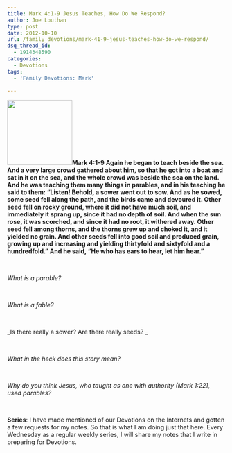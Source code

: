 ```yaml
---
title: Mark 4:1-9 Jesus Teaches, How Do We Respond?
author: Joe Louthan
type: post
date: 2012-10-10
url: /family_devotions/mark-41-9-jesus-teaches-how-do-we-respond/
dsq_thread_id:
  - 1914348590
categories:
  - Devotions
tags:
  - 'Family Devotions: Mark'

---
```

**[<img class="alignright size-thumbnail wp-image-742" title="sowing_seeds" alt="" src="https://i0.wp.com/theologic.us/wp-content/uploads/2012/09/sowing_seeds.jpg?resize=150%2C150" width="150" height="150" srcset="https://i0.wp.com/theologic.us/wp-content/uploads/2012/09/sowing_seeds.jpg?resize=150%2C150 150w, https://i0.wp.com/theologic.us/wp-content/uploads/2012/09/sowing_seeds.jpg?zoom=2&resize=150%2C150 300w" sizes="(max-width: 150px) 100vw, 150px" data-recalc-dims="1" />][1]Mark 4:1-9 Again he began to teach beside the sea. And a very large crowd gathered about him, so that he got into a boat and sat in it on the sea, and the whole crowd was beside the sea on the land. And he was teaching them many things in parables, and in his teaching he said to them: “Listen! Behold, a sower went out to sow. And as he sowed, some seed fell along the path, and the birds came and devoured it. Other seed fell on rocky ground, where it did not have much soil, and immediately it sprang up, since it had no depth of soil. And when the sun rose, it was scorched, and since it had no root, it withered away. Other seed fell among thorns, and the thorns grew up and choked it, and it yielded no grain. And other seeds fell into good soil and produced grain, growing up and increasing and yielding thirtyfold and sixtyfold and a hundredfold.” And he said, “He who has ears to hear, let him hear.”**

&nbsp;

_What is a parable?_

&nbsp;

_What is a fable?_

&nbsp;

_Is there really a sower? Are there really seeds? _

&nbsp;

_What in the heck does this story mean?_

&nbsp;

_Why do you think Jesus, who taught as one with authority (Mark 1:22], used parables?_

&nbsp;

**Series**: I have made mentioned of our Devotions on the Internets and gotten a few requests for my notes. So that is what I am doing just that here. Every Wednesday as a regular weekly series, I will share my notes that I write in preparing for Devotions.

 [1]: https://i0.wp.com/theologic.us/wp-content/uploads/2012/09/sowing_seeds.jpg
